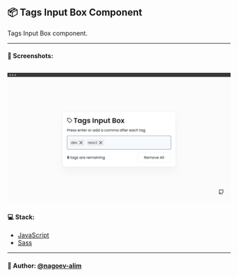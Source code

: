 ## 📦 Tags Input Box Component

Tags Input Box component.

---
#### 🌄 Screenshots:
![App Screenshot](assets/images/preview.png)
-----

#### 💻 Stack:

- [JavaScript](https://learn.javascript.ru/)
- [Sass](https://sass-lang.com/)

-----
#### 🙌 Author: [@nagoev-alim](https://github.com/nagoev-alim)
